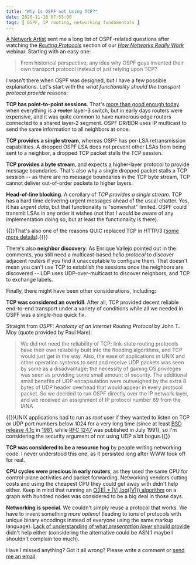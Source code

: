 ```yaml
---
title: "Why Is OSPF not Using TCP?"
date: 2020-11-18 07:53:00
tags: [ OSPF, IP routing, networking fundamentals ]
---
```

[A Network Artist](https://duckduckgo.com/?q=a+network+artist&sites=ipspace.net) sent me a long list of OSPF-related questions after watching the *[Routing Protocols](https://my.ipspace.net/bin/list?id=Net101#ROUTING)* section of our *[How Networks Really Work](https://www.ipspace.net/How_Networks_Really_Work)* webinar. Starting with an easy one:

> From historical perspective, any idea why OSPF guys invented their own transport protocol instead of just relying upon TCP?

I wasn't there when OSPF was designed, but I have a few possible explanations. Let's start with the _what functionality should the transport protocol provide_ reasons:
<!--more-->
**TCP has point-to-point sessions**. That's [more than good enough today](https://www.ipspace.net/Data_Center_BGP/) when everything is a ~~router~~ layer-3 switch, but in early days routers were expensive, and it was quite common to have numerous edge routers connected to a shared layer-2 segment. OSPF DR/BDR uses IP multicast to send the same information to all neighbors at once.

**TCP provides a single stream**, whereas OSPF has per-LSA retransmission capabilities. A dropped OSPF LSA does not prevent other LSAs from being sent to a neighbor, a dropped TCP packet stalls the TCP session.

**TCP provides a byte stream**, and expects a higher-layer protocol to provide message boundaries. That's also why a single dropped packet stalls a TCP session -- as there are no message boundaries in the TCP byte stream, TCP cannot deliver out-of-order packets to higher layers.

**Head-of-line blocking**. A corollary of _TCP provides a single stream_. TCP has a hard time delivering urgent messages ahead of the usual chatter. Yes, it has _urgent data_, but that functionality is "somewhat" limited. OSPF could transmit LSAs in any order it wishes (not that I would be aware of any implementation doing so, but at least the functionality is there).

{{<note>}}That's also one of the reasons QUIC replaced TCP in HTTP/3 ([some more details](https://blog.cloudflare.com/http-3-vs-http-2/)).{{</note>}}

There's also **neighbor discovery**: As Enrique Vallejo pointed out in the comments, you still need a multicast-based *hello protocol* to discover adjacent routers if you find it unacceptable to configure them. That doesn't mean you can't use TCP to establish the sessions once the neighbors are discovered -- LDP uses UDP-over-multicast to discover neighbors, and TCP to exchange labels.

Finally, there might have been other considerations, including:

**TCP was considered an overkill**. After all, TCP provided decent reliable end-to-end transport under a variety of conditions while all we needed in OSPF was a single-hop quick fix.

Straight from _OSPF: Anatomy of an Internet Routing Protocol_ by John T. Moy (quote provided by Paul Hare):

> We did not need the reliability of TCP; link-state routing protocols have their own reliability built into the flooding algorithms, and TCP would just get in the way. Also, the ease of applications in UNIX and other operation systems to sent and receive UDP packets was seen by some as a disadvantage; the necessity of gaining OS privileges was seen as providing some small amount of security. The additional small benefits of UDP encapsulation were outweighed by the extra 8 bytes of UDP header overhead that would appear in every protocol packet. So we decided to run OSPF directly over the IP network layer, and we received an assignment of IP protocol number 89 from the IANA

{{<note>}}UNIX applications had to run as _root_ user if they wanted to listen on TCP or UDP port numbers below 1024 for a very long time (since at least [BSD release 4.1c](https://utcc.utoronto.ca/~cks/space/blog/unix/BSDRcmdsAndPrivPorts) in [1981](http://gunkies.org/wiki/4.1_BSD), while [RFC 1247](https://tools.ietf.org/html/rfc1247) was published in July 1991), so I'm considering the security argument of not using UDP  a bit bogus.{{</note>}}

**TCP was considered to be a resource hog** by people writing networking code. I never understood this one, as it persisted long after WWW took off for real.

**CPU cycles were precious in early routers**, as they used the same CPU for control-plane activities and packet forwarding. Networking vendors cutting costs and using the cheapest CPU they could get away with didn't help either. Keep in mind that running an [O(|E| + |V|.log(|V|)) algorithm](https://en.wikipedia.org/wiki/Dijkstra%27s_algorithm) on a graph with hundred nodes was considered to be a big deal in those days.

**Networking is special**. We couldn't simply reuse a protocol that works. We have to invent something _more optimal_ (leading to tons of protocols with unique binary encodings instead of everyone using the same markup language). [Lack of understanding of what _presentation layer_ should provide](https://blog.ipspace.net/2019/09/response-osi-model-is-lie.html) didn't help either (considering the alternative could be ASN.1 maybe I shouldn't complain too much).

Have I missed anything? Got it all wrong? Please write a comment or [send me an email](https://www.ipspace.net/Contact#Tech).